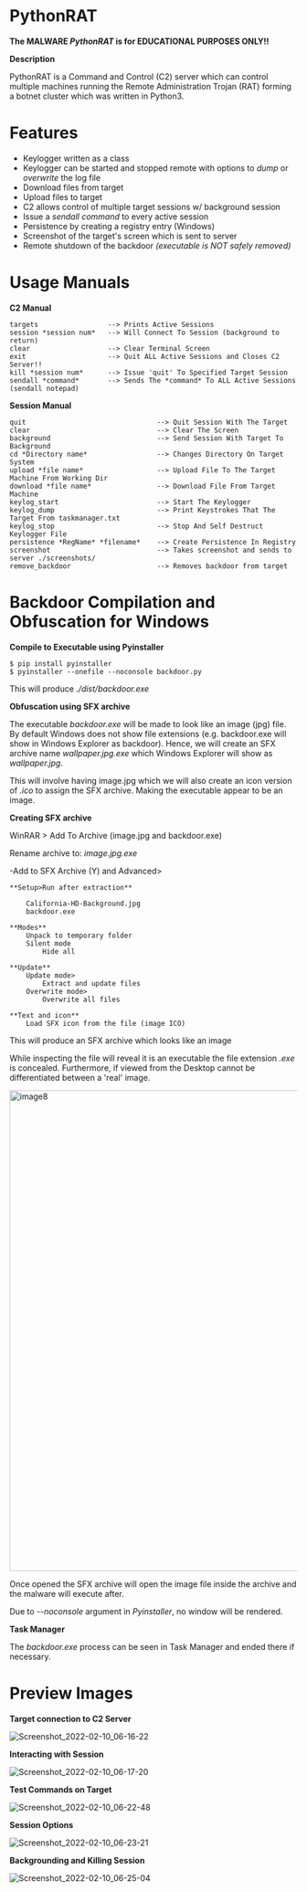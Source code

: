 # PythonRAT

**The MALWARE _PythonRAT_ is for EDUCATIONAL PURPOSES ONLY!!** 

**Description**

PythonRAT is a Command and Control (C2) server which can control multiple machines running the Remote Administration Trojan (RAT) forming a botnet cluster which was written in Python3. 


# Features

- Keylogger written as a class
- Keylogger can be started and stopped remote with options to _dump_ or _overwrite_ the log file
- Download files from target
- Upload files to target
- C2 allows control of multiple target sessions w/ background session
- Issue a _sendall *command*_ to every active session
- Persistence by creating a registry entry (Windows)
- Screenshot of the target's screen which is sent to server
- Remote shutdown of the backdoor _(executable is NOT safely removed)_


# Usage Manuals
**C2 Manual**

    targets                 --> Prints Active Sessions
    session *session num*   --> Will Connect To Session (background to return)
    clear                   --> Clear Terminal Screen
    exit                    --> Quit ALL Active Sessions and Closes C2 Server!!
    kill *session num*      --> Issue 'quit' To Specified Target Session
    sendall *command*       --> Sends The *command* To ALL Active Sessions (sendall notepad)



**Session Manual**

    quit                                --> Quit Session With The Target
    clear                               --> Clear The Screen
    background                          --> Send Session With Target To Background
    cd *Directory name*                 --> Changes Directory On Target System
    upload *file name*                  --> Upload File To The Target Machine From Working Dir 
    download *file name*                --> Download File From Target Machine
    keylog_start                        --> Start The Keylogger
    keylog_dump                         --> Print Keystrokes That The Target From taskmanager.txt
    keylog_stop                         --> Stop And Self Destruct Keylogger File
    persistence *RegName* *filename*    --> Create Persistence In Registry
    screenshot                          --> Takes screenshot and sends to server ./screenshots/
    remove_backdoor                     --> Removes backdoor from target


# Backdoor Compilation and Obfuscation for Windows

**Compile to Executable using Pyinstaller**

    $ pip install pyinstaller
    $ pyinstaller --onefile --noconsole backdoor.py
    
This will produce _./dist/backdoor.exe_


**Obfuscation using SFX archive**

The executable _backdoor.exe_ will be made to look like an image (jpg) file.
By default Windows does not show file extensions (e.g. backdoor.exe will show in Windows Explorer as backdoor).
Hence, we will create an SFX archive name _wallpaper.jpg.exe_ which Windows Explorer will show as _wallpaper.jpg_.

This will involve having image.jpg which we will also create an icon version of _.ico_ to assign the SFX archive.
Making the executable appear to be an image.

**Creating SFX archive**

WinRAR > Add To Archive (image.jpg and backdoor.exe)

Rename archive to: _image.jpg.exe_


-Add to SFX Archive (Y) and Advanced>

    **Setup>Run after extraction**
    
		California-HD-Background.jpg
		backdoor.exe

	**Modes**
		Unpack to temporary folder
		Silent mode
			Hide all

	**Update**
		Update mode>
			Extract and update files
		Overwrite mode>
			Overwrite all files
			
	**Text and icon**
		Load SFX icon from the file (image ICO)


This will produce an SFX archive which looks like an image

While inspecting the file will reveal it is an executable the file extension _.exe_ is concealed.
Furthermore, if viewed from the Desktop cannot be differentiated between a 'real' image.

<img width="842" alt="image8" src="https://user-images.githubusercontent.com/10171446/153408539-972eba00-ca38-4cfc-be3b-556cf9ae74c7.PNG">


Once opened the SFX archive will open the image file inside the archive and the malware will execute after.

Due to _--noconsole_ argument in _Pyinstaller_, no window will be rendered.


**Task Manager**

The _backdoor.exe_ process can be seen in Task Manager and ended there if necessary.

# Preview Images

**Target connection to C2 Server**

![Screenshot_2022-02-10_06-16-22](https://user-images.githubusercontent.com/10171446/153403206-4ce3dc23-4c1a-41b6-a715-2e2021d965ce.png)


**Interacting with Session**

![Screenshot_2022-02-10_06-17-20](https://user-images.githubusercontent.com/10171446/153403283-3df77fd8-2cbe-4990-b82f-d847bdde3bee.png)


**Test Commands on Target**

![Screenshot_2022-02-10_06-22-48](https://user-images.githubusercontent.com/10171446/153403427-058ebe8a-36d8-465c-8386-7a55cea1641b.png)


**Session Options**

![Screenshot_2022-02-10_06-23-21](https://user-images.githubusercontent.com/10171446/153403579-3b090b00-2dec-4c33-a94d-020eb2b0d2b4.png)


**Backgrounding and Killing Session**

![Screenshot_2022-02-10_06-25-04](https://user-images.githubusercontent.com/10171446/153403973-d9757c68-4ca2-405f-ae13-a0ca0666bfcc.png)

